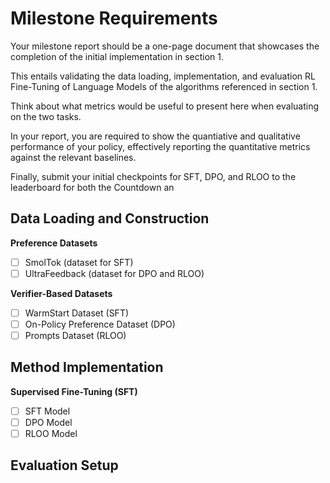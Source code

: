 # Milestone Requirements

Your milestone report should be a one-page document that showcases the completion of the initial implementation in section 1.

This entails validating the data loading, implementation, and evaluation RL Fine-Tuning of Language Models of the algorithms referenced in section 1.

Think about what metrics would be useful to present here when evaluating on the two tasks.

In your report, you are required to show the quantiative and qualitative performance of your policy,
effectively reporting the quantitative metrics against the relevant baselines.

Finally, submit your initial
checkpoints for SFT, DPO, and RLOO to the leaderboard for both the Countdown an

## Data Loading and Construction

**Preference Datasets**
* [ ] SmolTok (dataset for SFT)
* [ ] UltraFeedback (dataset for DPO and RLOO)

**Verifier-Based Datasets**
* [ ] WarmStart Dataset (SFT)
* [ ] On-Policy Preference Dataset (DPO)
* [ ] Prompts Dataset (RLOO)

## Method Implementation
**Supervised Fine-Tuning (SFT)**
* [ ] SFT Model
* [ ] DPO Model
* [ ] RLOO Model

## Evaluation Setup
